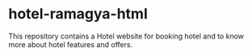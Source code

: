 # hotel-ramagya-html
This repository contains a Hotel website for booking hotel and to know more about hotel features and offers.
